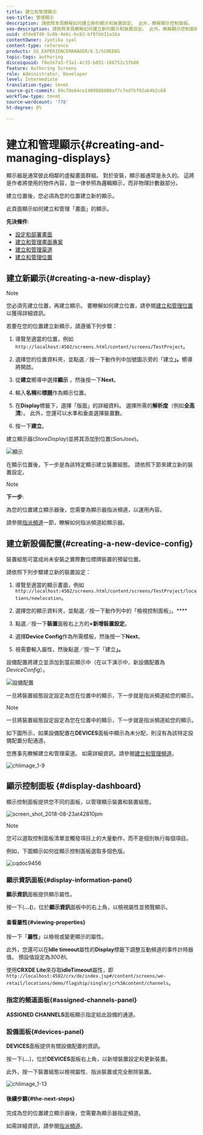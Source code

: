 ```yaml
---
title: 建立和管理顯示
seo-title: 管理顯示
description: 請依照本頁瞭解如何建立新的顯示和裝置設定。 此外，瞭解顯示控制面板。
seo-description: 請依照本頁瞭解如何建立新的顯示和裝置設定。 此外，瞭解顯示控制面板。
uuid: dfde0740-5c8b-4e6c-bc83-bf8fbb31a16a
contentOwner: Jyotika syal
content-type: reference
products: SG_EXPERIENCEMANAGER/6.5/SCREENS
topic-tags: authoring
discoiquuid: f8e2e7a3-f3a1-4c35-b055-166752c3fb86
feature: Authoring Screens
role: Administrator, Developer
level: Intermediate
translation-type: tm+mt
source-git-commit: 89c70e64ce1409888800af7c7edfbf92ab4b2c68
workflow-type: tm+mt
source-wordcount: '778'
ht-degree: 0%

---
```



# 建立和管理顯示{#creating-and-managing-displays}

顯示器是通常彼此相鄰的虛擬畫面群組。 對於安裝，顯示器通常是永久的。 這將是作者將使用的物件內容，並一律參照為邏輯顯示，而非物理計數器部分。

建立位置後，您必須為您的位置建立新的顯示。

此頁面顯示如何建立和管理「畫面」的顯示。

**先決條件**:

* [設定和部署畫面](configuring-screens-introduction.md)
* [建立和管理畫面專案](creating-a-screens-project.md)
* [建立和管理渠道](managing-channels.md)
* [建立和管理位置](managing-locations.md)

## 建立新顯示{#creating-a-new-display}

>[!NOTE]
>
>您必須先建立位置，再建立顯示。 要瞭解如何建立位置，請參閱[建立和管理位置](managing-locations.md)以獲得詳細資訊。

若要在您的位置建立新顯示，請遵循下列步驟：

1. 導覽至適當的位置，例如`http://localhost:4502/screens.html/content/screens/TestProject`。
1. 選擇您的位置資料夾，並點選／按一下動作列中加號圖示旁的「建立&#x200B;**」。**&#x200B;嚮導將開啟。
1. 從&#x200B;**建立**&#x200B;嚮導中選擇&#x200B;**顯示** ，然後按一下&#x200B;**Next**。

1. 輸入&#x200B;**名稱**&#x200B;和&#x200B;**標題**&#x200B;作為顯示位置。

1. 在&#x200B;**Display**&#x200B;標籤下，選擇「版面」的詳細資料。 選擇所需的&#x200B;**解析度**（例如&#x200B;**全高清**）。 此外，您還可以水準和垂直選擇裝置數。

1. 按一下&#x200B;**建立**。

建立顯示器(*StoreDisplay*)並將其添加到位置(*SanJose*)。

![顯示](assets/display.gif)

在顯示位置後，下一步是為該特定顯示建立裝置組態。 請依照下節來建立新的裝置設定。

>[!NOTE]
>
>**下一步**:
>
>為您的位置建立顯示器後，您需要為顯示器指派頻道，以運用內容。
>
>請參閱[指派頻道](channel-assignment.md)一節，瞭解如何指派頻道給顯示器。

## 建立新設備配置{#creating-a-new-device-config}

裝置組態可當成尚未安裝之實際數位標牌裝置的預留位置。

請依照下列步驟建立新的裝置設定：

1. 導覽至適當的顯示畫面，例如`http://localhost:4502/screens.html/content/screens/TestProject/locations/newlocation`。
1. 選擇您的顯示資料夾，並點選／按一下動作列中的「檢視控制面板」。****
1. 點選／按一下&#x200B;**裝置**&#x200B;面板右上方的&#x200B;**+新增裝置設定**。

1. 選擇&#x200B;**Device Config**&#x200B;作為所需模板，然後按一下&#x200B;**Next**。

1. 視需要輸入屬性，然後點選／按一下「建立&#x200B;**」。**

設備配置將建立並添加到當前顯示中（在以下演示中，新設備配置為&#x200B;*DeviceConfig*）。

![設備配置](assets/deviceconfig.gif)

一旦將裝置組態設定設定為您在位置中的顯示，下一步就是指派頻道給您的顯示。

>[!NOTE]
>
>一旦將裝置組態設定設定為您在位置中的顯示，下一步就是指派頻道給您的顯示。
>
>如下圖所示，如果設備配置在&#x200B;**DEVICES**&#x200B;面板中顯示為未分配，則沒有為該特定設備配置分配通道。
>
>您應事先瞭解建立和管理渠道。 如需詳細資訊，請參閱[建立和管理頻道](managing-channels.md)。

![chlimage_1-9](assets/chlimage_1-9.png)

## 顯示控制面板 {#display-dashboard}

顯示控制面板提供您不同的面板，以管理顯示裝置和裝置組態。

![screen_shot_2018-08-23at42810pm](assets/screen_shot_2018-08-23at42810pm.png)

>[!NOTE]
>
>您可以選取控制面板清單並觸發項目上的大量動作，而不是個別執行每個項目。
>
>例如，下圖顯示如何從顯示控制面板選取多個色版。

![cqdoc9456](assets/cqdoc9456.gif)

### 顯示資訊面板{#display-information-panel}

**顯示資訊**&#x200B;面板提供顯示屬性。

按一下(**...(**)，位於&#x200B;**顯示資訊**&#x200B;面板中的右上角，以檢視屬性並預覽顯示。


#### 查看屬性{#viewing-properties}

按一下「**屬性**」以檢視或變更顯示的屬性。

此外，您還可以在&#x200B;**Idle timeout**&#x200B;屬性的&#x200B;**Display**&#x200B;標籤下調整互動頻道的事件計時器值。 預設值設定為&#x200B;*300秒*。

使用&#x200B;**CRXDE Lite**&#x200B;來存取&#x200B;**idleTimeout**&#x200B;屬性，即`http://localhost:4502/crx/de/index.jsp#/content/screens/we-retail/locations/demo/flagship/single/jcr%3Acontent/channels`。


### 指定的頻道面板{#assigned-channels-panel}

**ASSIGNED CHANNELS**&#x200B;面板顯示指定給此設備的通道。


### 設備面板{#devices-panel}

**DEVICES**&#x200B;面板提供有關設備配置的資訊。

按一下(**...**)，位於&#x200B;**DEVICES**&#x200B;面板右上角，以新增裝置設定和更新裝置。

此外，按一下裝置組態以檢視屬性、指派裝置或完全刪除裝置。

![chlimage_1-13](assets/chlimage_1-13.png)

#### 後續步驟{#the-next-steps}

完成為您的位置建立顯示器後，您需要為顯示器指定頻道。

如需詳細資訊，請參閱[指派頻道](channel-assignment.md)。
